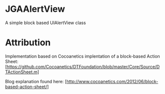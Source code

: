 JGAAlertView
============

A simple block based UIAlertView class

Attribution
===========

Implementation based on Cocoanetics implentation of a block-based Action Sheet:
[https://github.com/Cocoanetics/DTFoundation/blob/master/Core/Source/DTActionSheet.m]

Blog explanation found here:
[http://www.cocoanetics.com/2012/06/block-based-action-sheet/]